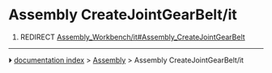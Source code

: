 # Assembly CreateJointGearBelt/it
1.  REDIRECT [Assembly_Workbench/it#Assembly_CreateJointGearBelt](Assembly_Workbench/it#Assembly_CreateJointGearBelt.md)



---
⏵ [documentation index](../README.md) > [Assembly](Assembly_Workbench.md) > Assembly CreateJointGearBelt/it
